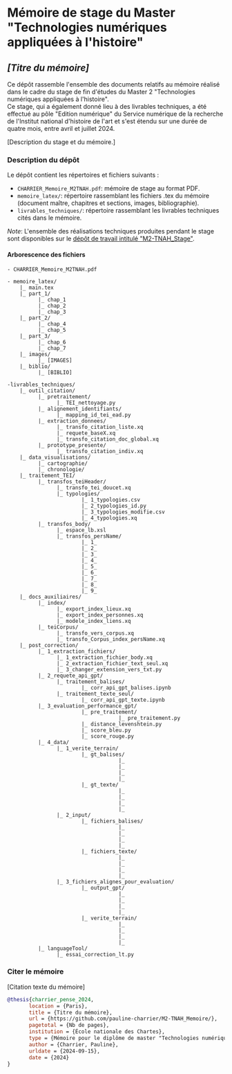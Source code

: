# Mémoire de stage du Master "Technologies numériques appliquées à l'histoire"

## *[Titre du mémoire]*

Ce dépôt rassemble l'ensemble des documents relatifs au mémoire réalisé dans le cadre du stage de fin d'études du Master 2 "Technologies numériques appliquées à l'histoire".    
Ce stage, qui a également donné lieu à des livrables techniques, a été effectué au pôle "Edition numérique" du Service numérique de la recherche de l'Institut national d'histoire de l'art et s'est étendu sur une durée de quatre mois, entre avril et juillet 2024.  

[Description du stage et du mémoire.]

### Description du dépôt 

Le dépôt contient les répertoires et fichiers suivants :  
- `CHARRIER_Memoire_M2TNAH.pdf`: mémoire de stage au format PDF.
- `memoire_latex/`: répertoire rassemblant les fichiers .tex du mémoire (document maître, chapitres et sections, images, bibliographie).
- `livrables_techniques/`: répertoire rassemblant les livrables techniques cités dans le mémoire.

*Note*: L'ensemble des réalisations techniques produites pendant le stage sont disponibles sur le [dépôt de travail intitulé "M2-TNAH_Stage"](https://github.com/pauline-charrier/M2-TNAH_Stage). 

#### Arborescence des fichiers
```text
- CHARRIER_Memoire_M2TNAH.pdf

- memoire_latex/
    |_ main.tex
    |_ part_1/
          |_ chap_1
          |_ chap_2
          |_ chap_3
    |_ part_2/
          |_ chap_4
          |_ chap_5
    |_ part_3/
          |_ chap_6
          |_ chap_7
    |_ images/
          |_ [IMAGES]
    |_ biblio/
          |_ [BIBLIO]

-livrables_techniques/
    |_ outil_citation/
          |_ pretraitement/
                |_ TEI_nettoyage.py
          |_ alignement_identifiants/
                |_ mapping_id_tei_ead.py
          |_ extraction_donnees/
                |_ transfo_citation_liste.xq
                |_ requete_baseX.xq
                |_ transfo_citation_doc_global.xq
          |_ prototype_presente/
                |_ transfo_citation_indiv.xq
    |_ data_visualisations/
          |_ cartographie/
          |_ chronologie/
    |_ traitement_TEI/
          |_ transfos_teiHeader/
                |_ transfo_tei_doucet.xq
                |_ typologies/
                        |_ 1_typologies.csv
                        |_ 2_typologies_id.py
                        |_ 3_typologies_modifie.csv
                        |_ 4_typologies.xq
          |_ transfos_body/
                |_ espace_lb.xsl
                |_ transfos_persName/
                        |_ 1_
                        |_ 2_
                        |_ 3_
                        |_ 4_
                        |_ 5_
                        |_ 6_
                        |_ 7_
                        |_ 8_
                        |_ 9_
    |_ docs_auxiliaires/
          |_ index/
                |_ export_index_lieux.xq
                |_ export_index_personnes.xq
                |_ modele_index_liens.xq
          |_ teiCorpus/
                |_ transfo_vers_corpus.xq
                |_ transfo_Corpus_index_persName.xq          
    |_ post_correction/
          |_ 1_extraction_fichiers/
                |_ 1_extraction_fichier_body.xq
                |_ 2_extraction_fichier_text_seul.xq
                |_ 3_changer_extension_vers_txt.py
          |_ 2_requete_api_gpt/
                |_ traitement_balises/
                        |_ corr_api_gpt_balises.ipynb                
                |_ traitement_texte_seul/
                        |_ corr_api_gpt_texte.ipynb
          |_ 3_evaluation_performance_gpt/
                        |_ pre_traitement/
                                    |_ pre_traitement.py
                        |_ distance_levenshtein.py
                        |_ score_bleu.py
                        |_ score_rouge.py                                           
          |_ 4_data/
                |_ 1_verite_terrain/
                        |_ gt_balises/
                                    |_ 
                                    |_ 
                                    |_
                                    |_ 
                        |_ gt_texte/
                                    |_ 
                                    |_ 
                                    |_ 
                                    |_ 
                |_ 2_input/
                        |_ fichiers_balises/
                                    |_ 
                                    |_ 
                                    |_ 
                                    |_ 
                        |_ fichiers_texte/
                                    |_
                                    |_ 
                                    |_ 
                                    |_ 
                |_ 3_fichiers_alignes_pour_evaluation/
                        |_ output_gpt/
                                    |_ 
                                    |_ 
                                    |_ 
                                    |_ 
                        |_ verite_terrain/
                                    |_ 
                                    |_ 
                                    |_
                                    |_ 
          |_ languageTool/
                |_ essai_correction_lt.py

```

 ### Citer le mémoire

 [Citation texte du mémoire]

 ```bibtex
 @thesis{charrier_pense_2024,
        location = {Paris},
        title = {Titre du mémoire},
        url = {https://github.com/pauline-charrier/M2-TNAH_Memoire/},
        pagetotal = {Nb de pages},
        institution = {École nationale des Chartes},
        type = {Mémoire pour le diplôme de master "Technologies numériques appliquées à l'histoire"},
        author = {Charrier, Pauline},
        urldate = {2024-09-15},
        date = {2024}
}

